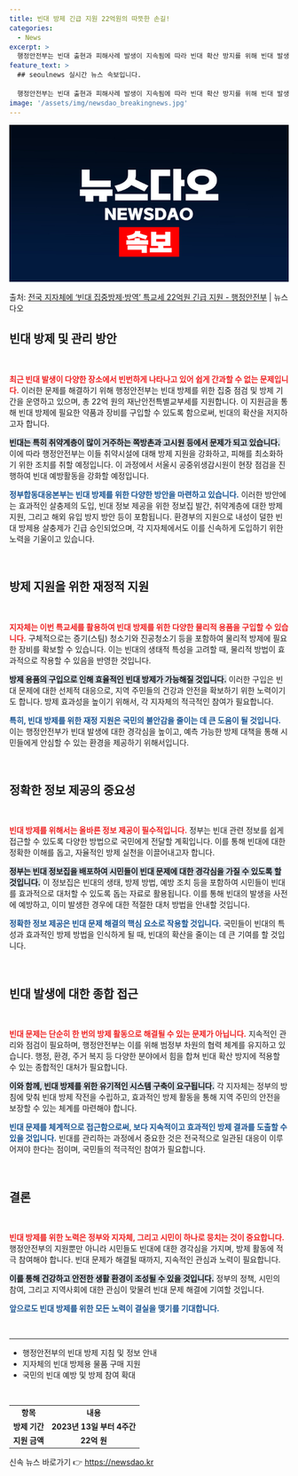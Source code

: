 ```yaml
---
title: 빈대 방제 긴급 지원 22억원의 따뜻한 손길!
categories:
  - News
excerpt: >
  행정안전부는 빈대 출현과 피해사례 발생이 지속됨에 따라 빈대 확산 방지를 위해 빈대 발생이 확인된 지역을 비…
feature_text: >
  ## seoulnews 실시간 뉴스 속보입니다.

  행정안전부는 빈대 출현과 피해사례 발생이 지속됨에 따라 빈대 확산 방지를 위해 빈대 발생이 확인된 지역을 비…
image: '/assets/img/newsdao_breakingnews.jpg'
---
```


![뉴스다오 속보](/assets/img/newsdao_breakingnews.jpg)

<p>출처: <a href="https://newsdao.kr/2495" rel="dofollow">전국 지자체에 ‘빈대 집중방제·방역’ 특교세 22억원 긴급 지원 - 행정안전부</a> | 뉴스다오</p>

<h2 data-ke-size="size26">빈대 방제 및 관리 방안</h2>

<p data-ke-size="size16">&nbsp;</p>

<b><span style="color: #ee2323;">최근 빈대 발생이 다양한 장소에서 빈번하게 나타나고 있어 쉽게 간과할 수 없는 문제입니다.</span></b> 이러한 문제를 해결하기 위해 행정안전부는 빈대 방제를 위한 집중 점검 및 방제 기간을 운영하고 있으며, 총 22억 원의 재난안전특별교부세를 지원합니다. 이 지원금을 통해 빈대 방제에 필요한 약품과 장비를 구입할 수 있도록 함으로써, 빈대의 확산을 저지하고자 합니다.

<b><span style="background-color: #21538527;">빈대는 특히 취약계층이 많이 거주하는 쪽방촌과 고시원 등에서 문제가 되고 있습니다.</span></b> 이에 따라 행정안전부는 이들 취약시설에 대해 방제 지원을 강화하고, 피해를 최소화하기 위한 조치를 취할 예정입니다. 이 과정에서 서울시 공중위생감시원이 현장 점검을 진행하여 빈대 예방활동을 강화할 예정입니다.

<b><span style="color: #1a5490;">정부합동대응본부는 빈대 방제를 위한 다양한 방안을 마련하고 있습니다.</span></b> 이러한 방안에는 효과적인 살충제의 도입, 빈대 정보 제공을 위한 정보집 발간, 취약계층에 대한 방제 지원, 그리고 해외 유입 방지 방안 등이 포함됩니다. 환경부의 지원으로 내성이 덜한 빈대 방제용 살충제가 긴급 승인되었으며, 각 지자체에서도 이를 신속하게 도입하기 위한 노력을 기울이고 있습니다.

<p data-ke-size="size16">&nbsp;</p>

<h2 data-ke-size="size26">방제 지원을 위한 재정적 지원</h2>

<p data-ke-size="size16">&nbsp;</p>

<b><span style="color: #ee2323;">지자체는 이번 특교세를 활용하여 빈대 방제를 위한 다양한 물리적 용품을 구입할 수 있습니다.</span></b> 구체적으로는 증기(스팀) 청소기와 진공청소기 등을 포함하여 물리적 방제에 필요한 장비를 확보할 수 있습니다. 이는 빈대의 생태적 특성을 고려할 때, 물리적 방법이 효과적으로 작용할 수 있음을 반영한 것입니다.

<b><span style="background-color: #21538527;">방제 용품의 구입으로 인해 효율적인 빈대 방제가 가능해질 것입니다.</span></b> 이러한 구입은 빈대 문제에 대한 선제적 대응으로, 지역 주민들의 건강과 안전을 확보하기 위한 노력이기도 합니다. 방제 효과성을 높이기 위해서, 각 지자체의 적극적인 참여가 필요합니다.

<b><span style="color: #1a5490;">특히, 빈대 방제를 위한 재정 지원은 국민의 불안감을 줄이는 데 큰 도움이 될 것입니다.</span></b> 이는 행정안전부가 빈대 발생에 대한 경각심을 높이고, 예측 가능한 방제 대책을 통해 시민들에게 안심할 수 있는 환경을 제공하기 위해서입니다.

<p data-ke-size="size16">&nbsp;</p>

<h2 data-ke-size="size26">정확한 정보 제공의 중요성</h2>

<p data-ke-size="size16">&nbsp;</p>

<b><span style="color: #ee2323;">빈대 방제를 위해서는 올바른 정보 제공이 필수적입니다.</span></b> 정부는 빈대 관련 정보를 쉽게 접근할 수 있도록 다양한 방법으로 국민에게 전달할 계획입니다. 이를 통해 빈대에 대한 정확한 이해를 돕고, 자율적인 방제 실천을 이끌어내고자 합니다.

<b><span style="background-color: #21538527;">정부는 빈대 정보집을 배포하여 시민들이 빈대 문제에 대한 경각심을 가질 수 있도록 할 것입니다.</span></b> 이 정보집은 빈대의 생태, 방제 방법, 예방 조치 등을 포함하여 시민들이 빈대를 효과적으로 대처할 수 있도록 돕는 자료로 활용됩니다. 이를 통해 빈대의 발생을 사전에 예방하고, 이미 발생한 경우에 대한 적절한 대처 방법을 안내할 것입니다.

<b><span style="color: #1a5490;">정확한 정보 제공은 빈대 문제 해결의 핵심 요소로 작용할 것입니다.</span></b> 국민들이 빈대의 특성과 효과적인 방제 방법을 인식하게 될 때, 빈대의 확산을 줄이는 데 큰 기여를 할 것입니다.

<p data-ke-size="size16">&nbsp;</p>

<h2 data-ke-size="size26">빈대 발생에 대한 종합 접근</h2>

<p data-ke-size="size16">&nbsp;</p>

<b><span style="color: #ee2323;">빈대 문제는 단순히 한 번의 방제 활동으로 해결될 수 있는 문제가 아닙니다.</span></b> 지속적인 관리와 점검이 필요하며, 행정안전부는 이를 위해 범정부 차원의 협력 체계를 유지하고 있습니다. 행정, 환경, 주거 복지 등 다양한 분야에서 힘을 합쳐 빈대 확산 방지에 적용할 수 있는 종합적인 대처가 필요합니다.

<b><span style="background-color: #21538527;">이와 함께, 빈대 방제를 위한 유기적인 시스템 구축이 요구됩니다.</span></b> 각 지자체는 정부의 방침에 맞춰 빈대 방제 작전을 수립하고, 효과적인 방제 활동을 통해 지역 주민의 안전을 보장할 수 있는 체계를 마련해야 합니다.

<b><span style="color: #1a5490;">빈대 문제를 체계적으로 접근함으로써, 보다 지속적이고 효과적인 방제 결과를 도출할 수 있을 것입니다.</span></b> 빈대를 관리하는 과정에서 중요한 것은 전국적으로 일관된 대응이 이루어져야 한다는 점이며, 국민들의 적극적인 참여가 필요합니다. 

<p data-ke-size="size16">&nbsp;</p>

<h2 data-ke-size="size26">결론</h2>

<p data-ke-size="size16">&nbsp;</p>

<b><span style="color: #ee2323;">빈대 방제를 위한 노력은 정부와 지자체, 그리고 시민이 하나로 뭉치는 것이 중요합니다.</span></b> 행정안전부의 지원뿐만 아니라 시민들도 빈대에 대한 경각심을 가지며, 방제 활동에 적극 참여해야 합니다. 빈대 문제가 해결될 때까지, 지속적인 관심과 노력이 필요합니다. 

<b><span style="background-color: #21538527;">이를 통해 건강하고 안전한 생활 환경이 조성될 수 있을 것입니다.</span></b> 정부의 정책, 시민의 참여, 그리고 지역사회에 대한 관심이 맞물려 빈대 문제 해결에 기여할 것입니다. 

<b><span style="color: #1a5490;">앞으로도 빈대 방제를 위한 모든 노력이 결실을 맺기를 기대합니다.</span></b>

<p data-ke-size="size16">&nbsp;</p>

<hr>

<ul>
    <li>행정안전부의 빈대 방제 지침 및 정보 안내</li>
    <li>지자체의 빈대 방제용 물품 구매 지원</li>
    <li>국민의 빈대 예방 및 방제 참여 확대</li>
</ul>

<p data-ke-size="size16"><br/></p>

<table>
    <tr>
        <td style="text-align: center; height: 17px;"><b>항목</b></td>
        <td style="text-align: center; height: 17px;"><b>내용</b></td>
    </tr>
    <tr>
        <td style="text-align: center; height: 17px;"><b>방제 기간</b></td>
        <td style="text-align: center; height: 17px;"><b>2023년 13일 부터 4주간</b></td>
    </tr>
    <tr>
        <td style="text-align: center; height: 17px;"><b>지원 금액</b></td>
        <td style="text-align: center; height: 17px;"><b>22억 원</b></td>
    </tr>
</table> 

신속 뉴스 바로가기 👉 <a href="https://newsdao.kr" rel="dofollow">https://newsdao.kr</a>



